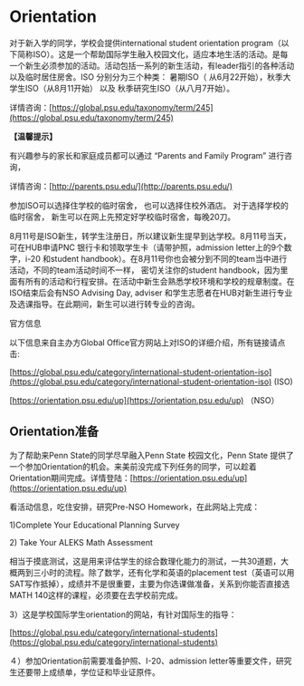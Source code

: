 # Orientation

对于新入学的同学，学校会提供international student orientation program（以下简称ISO）。这是一个帮助国际学生融入校园文化，适应本地生活的活动。是每一个新生必须参加的活动。活动包括一系列的新生活动，有leader指引的各种活动以及临时居住房舍。ISO 分别分为三个种类： 暑期ISO（ 从6月22开始），秋季大学生ISO（从8月11开始） 以及 秋季研究生ISO（从八月7开始）。 

详情咨询：[https://global.psu.edu/taxonomy/term/245](https://global.psu.edu/taxonomy/term/245)

**【温馨提示】**

有兴趣参与的家长和家庭成员都可以通过 “Parents and Family Program” 进行咨询，

详情咨询：[http://parents.psu.edu/](http://parents.psu.edu/)

参加ISO可以选择住学校的临时宿舍， 也可以选择住校外酒店。 对于选择学校的临时宿舍， 新生可以在网上先预定好学校临时宿舍，每晚20刀。

8月11号是ISO新生，转学生注册日，所以建议新生提早到达学校。8月11号当天，可在HUB申请PNC 银行卡和领取学生卡（请带护照，admission letter上的9个数字，i-20 和student handbook）。在8月11号你也会被分到不同的team当中进行活动，不同的team活动时间不一样， 密切关注你的student handbook，因为里面有所有的活动和行程安排。在活动中新生会熟悉学校环境和学校的规章制度。在ISO结束后会有NSO Advising Day, adviser 和学生志愿者在HUB对新生进行专业及选课指导。在此期间，新生可以进行转专业的咨询。

官方信息

以下信息来自主办方Global Office官方网站上对ISO的详细介绍，所有链接请点击: 

[https://global.psu.edu/category/international-student-orientation-iso](https://global.psu.edu/category/international-student-orientation-iso)  \(ISO\) 

[https://orientation.psu.edu/up](https://orientation.psu.edu/up) （NSO）

## Orientation准备

为了帮助来Penn State的同学尽早融入Penn State 校园文化，Penn State 提供了一个参加Orientation的机会。来美前没完成下列任务的同学，可以趁着Orientation期间完成。详情登陆：[https://orientation.psu.edu/up](https://orientation.psu.edu/up)

看活动信息，吃住安排，研究Pre-NSO Homework，在此网站上完成：

1\)Complete Your Educational Planning Survey

2\) Take Your ALEKS Math Assessment

相当于摸底测试，这是用来评估学生的综合数理化能力的测试，一共30道题，大概两到三小时的流程。除了数学，还有化学和英语的placement test（英语可以用SAT写作抵掉），成绩并不是很重要，主要为你选课做准备，关系到你能否直接选MATH 140这样的课程，必须要在去学校前完成。

3）这是学校国际学生orientation的网站，有针对国际生的指导：

[https://global.psu.edu/category/international-students](https://global.psu.edu/category/international-students)

４）参加Orientation前需要准备护照、I-20、admission letter等重要文件，研究生还要带上成绩单，学位证和毕业证原件。


